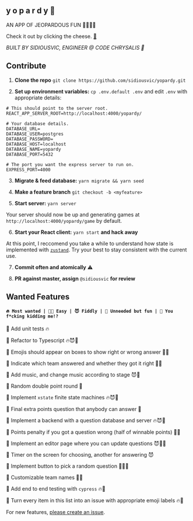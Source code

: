## y o p a r d y 🍍

AN APP OF JEOPARDOUS FUN 🤖👍🏼🔥

Check it out by clicking the cheese. [🧀](https://sidiousvic.github.io/yopardy/)

_BUILT BY SIDIOUSVIC, ENGINEER @ CODE CHRYSALIS 🐛_

## Contribute

1. **Clone the repo** `git clone https://github.com/sidiousvic/yopardy.git`

2. **Set up environment variables:** `cp .env.default .env` and edit `.env` with appropriate details:

```
# This should point to the server root.
REACT_APP_SERVER_ROOT=http://localhost:4000/yopardy/

# Your database details.
DATABASE_URL=
DATABASE_USER=postgres
DATABASE_PASSWORD=
DATABASE_HOST=localhost
DATABASE_NAME=yopardy
DATABASE_PORT=5432

# The port you want the express server to run on.
EXPRESS_PORT=4000
```

3. **Migrate & feed database:** `yarn migrate && yarn seed`

4. **Make a feature branch** `git checkout -b <myfeature>`

5. **Start server:** `yarn server`

Your server should now be up and generating games at `http://localhost:4000/yopardy/game` by default.

6. **Start your React client:** `yarn start` **and hack away**

At this point, I reccomend you take a while to understand how state is implemented with [`zustand`](https://github.com/react-spring/zustand). Try your best to stay consistent with the current use.

7. **Commit often and atomically** ⚠️

8. **PR against master, assign** `@sidiousvic` **for review**

## Wanted Features

#### `🔥 Most wanted | 💅🏼 Easy | 😈 Fiddly | 🍪 Unneeded but fun | 🤬 You f*cking kidding me!?`

🥑 Add unit tests 🔥

🥑 Refactor to Typescript 🔥😈🍪

🥑 Emojis should appear on boxes to show right or wrong answer 💅🏼

🥑 Indicate which team answered and whether they got it right 💅🏼

🥑 Add music, and change music according to stage 😈🍪

🥑 Random double point round 🍪

🥑 Implement `xstate` finite state machines 🔥😈🍪

🥑 Final extra points question that anybody can answer 🍪

🥑 Implement a backend with a question database and server 🔥😈🤬

🥑 Points penalty if you got a question wrong (half of winnable points) 💅🏼

🥑 Implement an editor page where you can update questions 😈🍪🤬

🥑 Timer on the screen for choosing, another for answering 😈

🥑 Implement button to pick a random question 💅🏼🍪

🥑 Customizable team names 💅🏼

🥑 Add end to end testing with `cypress` 🔥🤬

🥑 Turn every item in this list into an issue with appropriate emoji labels 🔥🤬

For new features, [please create an issue](https://github.com/sidiousvic/yopardy/issues).
